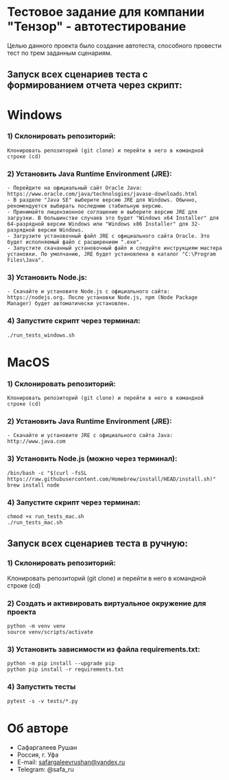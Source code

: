 # Тестовое задание для компании "Тензор" - автотестирование

Целью данного проекта было создание автотеста, способного провести тест по трем заданным сценариям.

## Запуск всех сценариев теста c формированием отчета через скрипт:
# Windows

### 1) Склонировать репозиторий:
```
Клонировать репозиторий (git clone) и перейти в него в командной строке (cd)
```

### 2) Установить Java Runtime Environment (JRE):
```
- Перейдите на официальный сайт Oracle Java: https://www.oracle.com/java/technologies/javase-downloads.html
- В разделе "Java SE" выберите версию JRE для Windows. Обычно, рекомендуется выбирать последнюю стабильную версию.
- Принимайте лицензионное соглашение и выберите версию JRE для загрузки. В большинстве случаев это будет "Windows x64 Installer" для 64-разрядной версии Windows или "Windows x86 Installer" для 32-разрядной версии Windows.
- Загрузите установочный файл JRE с официального сайта Oracle. Это будет исполняемый файл с расширением ".exe".
- Запустите скачанный установочный файл и следуйте инструкциям мастера установки. По умолчанию, JRE будет установлена в каталог "C:\Program Files\Java".
```
### 3) Установить Node.js:
```
- Скачайте и установите Node.js с официального сайта: https://nodejs.org. После установки Node.js, npm (Node Package Manager) будет автоматически установлен.
```
### 4) Запустите скрипт через терминал:
```
./run_tests_windows.sh
```

# MacOS

### 1) Склонировать репозиторий:
```
Клонировать репозиторий (git clone) и перейти в него в командной строке (cd)
```

### 2) Установить Java Runtime Environment (JRE):
```
- Скачайте и установите JRE с официального сайта Java: http://www.java.com
```
### 3) Установить Node.js (можно через терминал):
```
/bin/bash -c "$(curl -fsSL https://raw.githubusercontent.com/Homebrew/install/HEAD/install.sh)"
brew install node 
```
### 4) Запустите скрипт через терминал:
```
chmod +x run_tests_mac.sh
./run_tests_mac.sh
```

## Запуск всех сценариев теста в ручную:

### 1) Склонировать репозиторий:
Клонировать репозиторий (git clone) и перейти в него в командной строке (cd)

### 2) Создать и активировать виртуальное окружение для проекта
```
python -m venv venv
source venv/scripts/activate
```

### 3) Установить зависимости из файла requirements.txt:
```
python -m pip install --upgrade pip
python pip install -r requirements.txt
```

### 4) Запустить тесты
```
pytest -s -v tests/*.py
```


# Об авторе
- Сафаргалеев Рушан
- Россия, г. Уфа
- E-mail: safargaleevrushan@yandex.ru
- Telegram: @safa_ru
